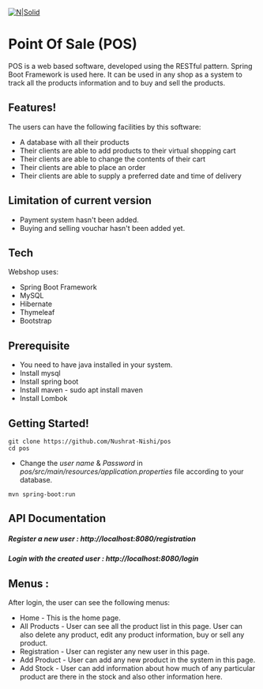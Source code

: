 [![N|Solid](https://bgasparotto.com/wp-content/uploads/2017/12/spring-boot-logo.png)]()
# Point Of Sale (POS)
POS is a web based software, developed using the RESTful pattern. Spring Boot Framework is used here. It can be used in any shop as a system to track all the products information and to buy and sell the products.

## Features!
The users can have the following facilities by this software:
  - A database with all their products
  - Their clients are able to add products to their virtual shopping cart
  - Their clients are able to change the contents of their cart
  - Their clients are able to place an order
  - Their clients are able to supply a preferred date and time of delivery

## Limitation of current version
  - Payment system hasn't been added.
  - Buying and selling vouchar hasn't been added yet.

## Tech
Webshop uses:
* Spring Boot Framework
* MySQL
* Hibernate
* Thymeleaf
* Bootstrap

## Prerequisite
  - You need to have java installed in your system.
  - Install mysql
  - Install spring boot
  - Install maven - sudo apt install maven
  - Install Lombok
  
## Getting Started!
```
git clone https://github.com/Nushrat-Nishi/pos
cd pos
```
  - Change the *user name* & *Password* in *pos/src/main/resources/application.properties* file according to your database.
```
mvn spring-boot:run
```
## API Documentation
##### Register a new user : http://localhost:8080/registration
##### Login with the created user : http://localhost:8080/login
## Menus :
After login, the user can see the following menus:
* Home - This is the home page.
* All Products - User can see all the product list in this page. User can also delete any product, edit any product information, buy or sell any product.
* Registration - User can register any new user in this page.
* Add Product - User can add any new product in the system in this page.
* Add Stock - User can add information about how much of any particular product are there in the stock and also other information here.